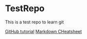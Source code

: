 # TestRepo
This is a test repo to learn git

[GitHub tutorial](https://docs.github.com/en/get-started/quickstart/hello-world)
[Markdown CHeatsheet](https://www.markdownguide.org/cheat-sheet/)
